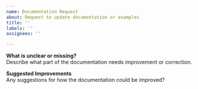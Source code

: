 ```yaml
---
name: Documentation Request
about: Request to update documentation or examples
title: ''
labels: ''
assignees: ''

---
```


**What is unclear or missing?**  
Describe what part of the documentation needs improvement or correction.

**Suggested Improvements**  
Any suggestions for how the documentation could be improved?
